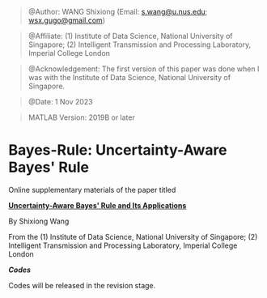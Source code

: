 > @Author: WANG Shixiong (Email: <s.wang@u.nus.edu>; <wsx.gugo@gmail.com>)

> @Affiliate: (1) Institute of Data Science, National University of Singapore; (2) Intelligent Transmission and Processing Laboratory, Imperial College London

> @Acknowledgement: The first version of this paper was done when I was with the Institute of Data Science, National University of Singapore.

> @Date: 1 Nov 2023

> MATLAB Version: 2019B or later

# Bayes-Rule: Uncertainty-Aware Bayes' Rule

Online supplementary materials of the paper titled 

**[Uncertainty-Aware Bayes' Rule and Its Applications](https://arxiv.org/abs/2311.05532)**
   
By Shixiong Wang

From the (1) Institute of Data Science, National University of Singapore; (2) Intelligent Transmission and Processing Laboratory, Imperial College London

***Codes***

Codes will be released in the revision stage.

